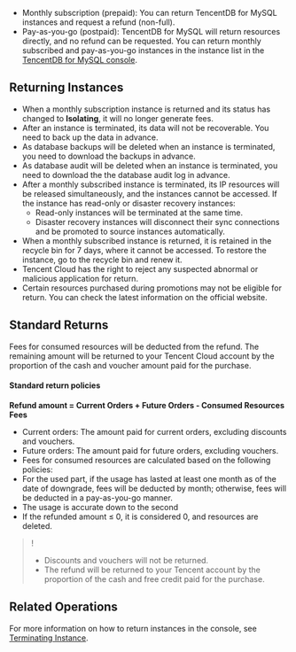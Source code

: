 ﻿
- Monthly subscription (prepaid): You can return TencentDB for MySQL instances and request a refund (non-full).
- Pay-as-you-go (postpaid): TencentDB for MySQL will return resources directly, and no refund can be requested.
You can return monthly subscribed and pay-as-you-go instances in the instance list in the [TencentDB for MySQL console](https://console.tencentcloud.com/cdb/instance?language=en).

## Returning Instances
- When a monthly subscription instance is returned and its status has changed to **Isolating**, it will no longer generate fees.
- After an instance is terminated, its data will not be recoverable. You need to back up the data in advance.
- As database backups will be deleted when an instance is terminated, you need to download the backups in advance.
- As database audit will be deleted when an instance is terminated, you need to download the the database audit log in advance.
- After a monthly subscribed instance is terminated, its IP resources will be released simultaneously, and the instances cannot be accessed. If the instance has read-only or disaster recovery instances:
  - Read-only instances will be terminated at the same time.
  - Disaster recovery instances will disconnect their sync connections and be promoted to source instances automatically.
- When a monthly subscribed instance is returned, it is retained in the recycle bin for 7 days, where it cannot be accessed. To restore the instance, go to the recycle bin and renew it.
- Tencent Cloud has the right to reject any suspected abnormal or malicious application for return.
- Certain resources purchased during promotions may not be eligible for return. You can check the latest information on the official website.

## Standard Returns
Fees for consumed resources will be deducted from the refund. The remaining amount will be returned to your Tencent Cloud account by the proportion of the cash and voucher amount paid for the purchase.

#### Standard return policies
**Refund amount = Current Orders + Future Orders - Consumed Resources Fees**

- Current orders: The amount paid for current orders, excluding discounts and vouchers.
- Future orders: The amount paid for future orders, excluding vouchers.
- Fees for consumed resources are calculated based on the following policies:
 - For the used part, if the usage has lasted at least one month as of the date of downgrade, fees will be deducted by month; otherwise, fees will be deducted in a pay-as-you-go manner.
 - The usage is accurate down to the second
 - If the refunded amount ≤ 0, it is considered 0, and resources are deleted.

>!
>- Discounts and vouchers will not be returned.
>- The refund will be returned to your Tencent account by the proportion of the cash and free credit paid for the purchase.

## Related Operations
For more information on how to return instances in the console, see [Terminating Instance](https://www.tencentcloud.com/document/product/236/31895?lang=en&pg=).